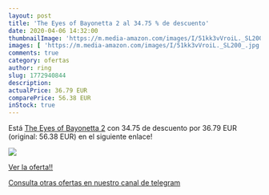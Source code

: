 ```yaml
---
layout: post
title: 'The Eyes of Bayonetta 2 al 34.75 % de descuento'
date: 2020-04-06 14:32:00
thumbnailImage: 'https://m.media-amazon.com/images/I/51kk3vVroiL._SL200_.jpg'
images: [ 'https://m.media-amazon.com/images/I/51kk3vVroiL._SL200_.jpg' ]
comments: true
category: ofertas
author: ring
slug: 1772940844
description:
actualPrice: 36.79 EUR
comparePrice: 56.38 EUR
inStock: true
---
```


Está [The Eyes of Bayonetta 2](https://www.amazon.es/dp/1772940844/?tag=redken-21) con 34.75 de descuento por 36.79 EUR (original: 56.38 EUR) en el siguiente enlace!

[![](https://m.media-amazon.com/images/I/51kk3vVroiL._SL200_.jpg)](https://www.amazon.es/dp/1772940844/?tag=redken-21)

[Ver la oferta!!](https://www.amazon.es/dp/1772940844/?tag=redken-21)

[Consulta otras ofertas en nuestro canal de telegram](https://t.me/s/ofertas25)
